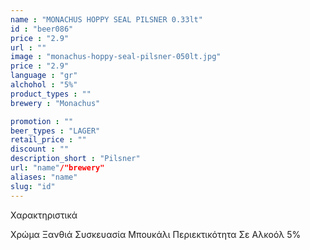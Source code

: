 ```yaml
---
name : "MONACHUS HOPPY SEAL PILSNER 0.33lt"
id : "beer086"
price : "2.9"
url : ""
image : "monachus-hoppy-seal-pilsner-050lt.jpg"
price : "2.9"
language : "gr"
alchohol : "5%"
product_types : ""
brewery : "Monachus"

promotion : ""
beer_types : "LAGER"
retail_price : ""
discount : ""
description_short : "Pilsner"
url: "name"/"brewery"
aliases: "name"
slug: "id"
---
```


Χαρακτηριστικά

Χρώμα
Ξανθιά
Συσκευασία
Μπουκάλι
Περιεκτικότητα Σε Αλκοόλ
5%